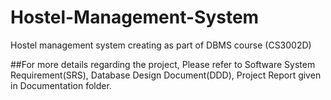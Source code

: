 # Hostel-Management-System
Hostel management system creating as part of DBMS course (CS3002D)

##For more details regarding the project, Please refer to Software System Requirement(SRS), Database Design Document(DDD), Project Report given in Documentation folder.
